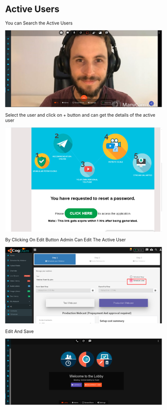 # Active Users

You can Search the Active Users 

![](../../.gitbook/assets/image%20%28100%29.png)

Select the user and click on + button and can get the details of the active user

![](../../.gitbook/assets/image%20%28162%29.png)

By Clicking On Edit Button Admin Can Edit The Active User

![](../../.gitbook/assets/image%20%2848%29.png)

Edit And Save

![](../../.gitbook/assets/image%20%28112%29.png)



